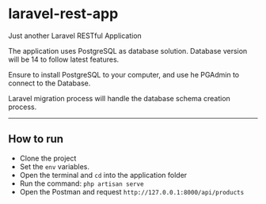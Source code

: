# laravel-rest-app
Just another Laravel RESTful Application

The application uses PostgreSQL as database solution.
Database version will be 14 to follow latest features. 

Ensure to install PostgreSQL to your computer, and use he PGAdmin to connect to the Database.

Laravel migration process will handle the database schema creation process.

---
## How to run
- Clone the project
- Set the `env` variables.
- Open the terminal and `cd` into the application folder
- Run the command: `php artisan serve`
- Open the Postman and request `http://127.0.0.1:8000/api/products` 